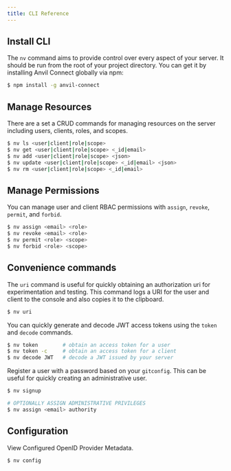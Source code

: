 ```yaml
---
title: CLI Reference
---
```


## Install CLI

The `nv` command aims to provide control over every aspect of your server. It should be run from the root of your project directory. You can get it by installing Anvil Connect globally via npm:

```bash
$ npm install -g anvil-connect
```



## Manage Resources

There are a set a CRUD commands for managing resources on the server including users, clients, roles, and scopes.

```bash
$ nv ls <user|client|role|scope>
$ nv get <user|client|role|scope> <_id|email>
$ nv add <user|client|role|scope> <json>
$ nv update <user|client|role|scope> <_id|email> <json>
$ nv rm <user|client|role|scope> <_id|email>
```

## Manage Permissions

You can manage user and client RBAC permissions with `assign`, `revoke`, `permit`, and `forbid`.

```bash
$ nv assign <email> <role>
$ nv revoke <email> <role>
$ nv permit <role> <scope>
$ nv forbid <role> <scope>
```

## Convenience commands

The `uri` command is useful for quickly obtaining an authorization uri for experimentation and testing. This command logs a URI for the user and client to the console and also copies it to the clipboard.

```bash
$ nv uri
```

You can quickly generate and decode JWT access tokens using the `token` and `decode` commands.

```bash
$ nv token        # obtain an access token for a user
$ nv token -c     # obtain an access token for a client
$ nv decode JWT   # decode a JWT issued by your server
```

Register a user with a password based on your `gitconfig`. This can be useful for quickly creating an administrative user.

```bash
$ nv signup

# OPTIONALLY ASSIGN ADMINISTRATIVE PRIVILEGES
$ nv assign <email> authority
```

## Configuration

View Configured OpenID Provider Metadata.

```bash
$ nv config
```
